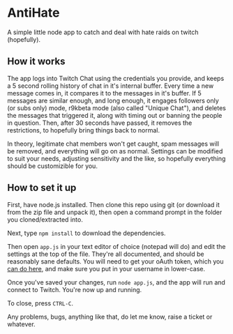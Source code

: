# AntiHate #
A simple little node app to catch and deal with hate raids on twitch (hopefully).

## How it works ##
The app logs into Twitch Chat using the credentials you provide, and keeps a 5 second rolling history of chat in it's internal buffer. Every time a new message comes in, it compares it to the messages in it's buffer. If 5 messages are similar enough, and long enough, it engages followers only (or subs only) mode, r9kbeta mode (also called "Unique Chat"), and deletes the messages that triggered it, along with timing out or banning the people in question. Then, after 30 seconds have passed, it removes the restrictions, to hopefully bring things back to normal.

In theory, legitimate chat members won't get caught, spam messages will be removed, and everything will go on as normal. Settings can be modified to suit your needs, adjusting sensitivity and the like, so hopefully everything should be customizible for you.

## How to set it up ##
First, have node.js installed. Then clone this repo using git (or download it from the zip file and unpack it), then open a command prompt in the folder you cloned/extracted into.

Next, type `npm install` to download the dependencies.

Then open `app.js` in your text editor of choice (notepad will do) and edit the settings at the top of the file. They're all documented, and should be reasonably sane defaults. You will need to get your oAuth token, which you [can do here](https://twitchapps.com/tmi/), and make sure you put in your username in lower-case.

Once you've saved your changes, run `node app.js`, and the app will run and connect to Twitch. You're now up and running.

To close, press `CTRL-C`.

Any problems, bugs, anything like that, do let me know, raise a ticket or whatever.